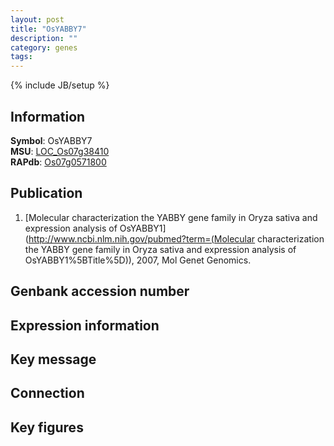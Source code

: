 ```yaml
---
layout: post
title: "OsYABBY7"
description: ""
category: genes
tags: 
---
```

{% include JB/setup %}

## Information
__Symbol__: OsYABBY7  
__MSU__: [LOC_Os07g38410](http://rice.plantbiology.msu.edu/cgi-bin/ORF_infopage.cgi?orf=LOC_Os07g38410)  
__RAPdb__: [Os07g0571800](http://rapdb.dna.affrc.go.jp/viewer/gbrowse_details/irgsp1?name=Os07g0571800)  

## Publication
1. [Molecular characterization the YABBY gene family in Oryza sativa and expression analysis of OsYABBY1](http://www.ncbi.nlm.nih.gov/pubmed?term=(Molecular characterization the YABBY gene family in Oryza sativa and expression analysis of OsYABBY1%5BTitle%5D)), 2007, Mol Genet Genomics.

## Genbank accession number

## Expression information

## Key message

## Connection

## Key figures


